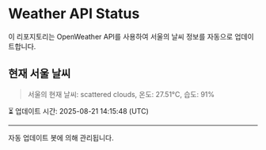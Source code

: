 
# Weather API Status

이 리포지토리는 OpenWeather API를 사용하여 서울의 날씨 정보를 자동으로 업데이트합니다.

## 현재 서울 날씨
> 서울의 현재 날씨: scattered clouds, 온도: 27.51°C, 습도: 91%

⏳ 업데이트 시간: 2025-08-21 14:15:48 (UTC)

---
자동 업데이트 봇에 의해 관리됩니다.
